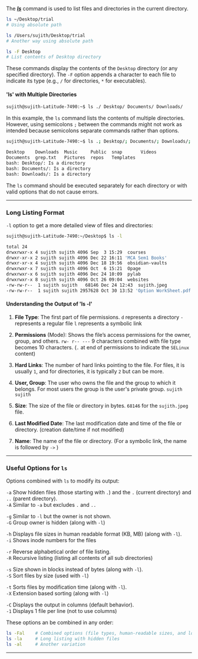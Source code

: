 

The **[*ls*](/personal-site/docs/bash-linux/command-docs/ls-list)** command is used to list files and directories in the current directory.

```bash {frame="none"}
ls ~/Desktop/trial
# Using absolute path

ls /Users/sujith/Desktop/trial
# Another way using absolute path

ls -F Desktop
# List contents of Desktop directory
```

These commands display the contents of the `Desktop` directory (or any specified directory). The `-F` option appends a character to each file to indicate its type (e.g., `/` for directories, `*` for executables).


#### 'ls' with Multiple Directories

```bash {frame="none"}
sujith@sujith-Latitude-7490:~$ ls ./ Desktop/ Documents/ Downloads/
```

In this example, the `ls` command lists the contents of multiple directories. However, using semicolons `;` between the commands might not work as intended because semicolons separate commands rather than options.

```bash {frame="none"}
sujith@sujith-Latitude-7490:~$ ls .; Desktop/; Documents/; Downloads/;

Desktop    Downloads  Music     Public  snap       Videos
Documents  grep.txt   Pictures  repos   Templates
bash: Desktop/: Is a directory
bash: Documents/: Is a directory
bash: Downloads/: Is a directory
```

The `ls` command should be executed separately for each directory or with valid options that do not cause errors.

---

### Long Listing Format

`-l` option to get a more detailed view of files and directories:

```bash {frame="none"}
sujith@sujith-Latitude-7490:~/Desktop$ ls -l
```

```bash {frame="none"}
total 24
drwxrwxr-x 4 sujith sujith 4096 Sep  3 15:29  courses
drwxr-xr-x 2 sujith sujith 4096 Dec 22 16:11 'MCA Sem1 Books'
drwxr-xr-x 4 sujith sujith 4096 Dec 18 19:56  obsidian-vaults
drwxrwxr-x 7 sujith sujith 4096 Oct  6 15:21  Opage
drwxrwxr-x 6 sujith sujith 4096 Dec 24 10:09  pylab
drwxrwxr-x 8 sujith sujith 4096 Oct 26 09:04  websites
-rw-rw-r--  1 sujith sujith   68146 Dec 24 12:43  sujith.jpeg
-rw-rw-r--  1 sujith sujith 2957628 Oct 30 13:52 'Option WorkSheet.pdf'
```

#### Understanding the Output of 'ls -l'

1. **File Type**:  The first part of file permissions. 
    `d` represents a directory
    `-` represents a regular file
    `l` represents a symbolic link

2. **Permissions** (Mode): Shows the file’s access permissions for the owner, group, and others. `rw- r-- ---` 9 characters combined with file type becomes 10 characters.  (`.` at end of permissions to indicate the `SELinux` content)

3. **Hard Links**: The number of hard links pointing to the file. For files, it is usually `1`, and for directories, it is typically `2` but can be more.

4. **User, Group**: The user who owns the file and the group to which it belongs. For most users the group is the user's private group.  `sujith sujith`
 
5. **Size**: The size of the file or directory in bytes. `68146` for the `sujith.jpeg` file.

6. **Last Modified Date**: The last modification date and time of the file or directory. (creation date/time if not modified)

7. **Name**: The name of the file or directory. (For a symbolic link, the name is followed by `->` )


---

### **Useful Options for `ls`**

Options combined with `ls` to modify its output:

`-a` Show hidden files (those starting with `.`) and the `.` (current directory) and `..` (parent directory).     
`-A` Similar to `-a` but excludes `.` and `..`

`-g` Similar to `-l` but the owner is not shown.     
`-G` Group owner is hidden (along with `-l`)

`-h` Displays file sizes in human readable format (KB, MB) (along with `-l`).    
`-i` Shows inode numbers for the files

`-r` Reverse alphabetical order of file listing.    
`-R` Recursive listing (listing all contents of all sub directories)

`-s` Size shown in blocks instead of bytes (along with `-l`).    
`-S` Sort files by size (used with `-l`)

`-t` Sorts files by modification time (along with `-l`).    
`-X` Extension based sorting (along with `-l`)

`-C` Displays the output in columns (default behavior).    
`-1` Displays 1 file per line (not to use columns)


These options an be combined in any order:

```bash {frame="none"}
ls -Fal    # Combined options (file types, human-readable sizes, and long listing)
ls -la     # Long listing with hidden files
ls -al     # Another variation
```

___
